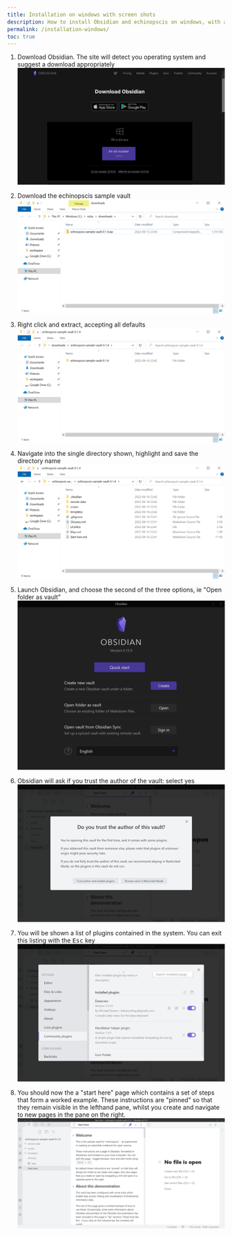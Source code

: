 ```yaml
---
title: Installation on windows with screen shots
description: How to install Obsidian and echinopscis on windows, with a screenshot at each step
permalink: /installation-windows/
toc: true
---
```


1. Download Obsidian. The site will detect you operating system and suggest a download appropriately
![Obsidian download page](/assets/images/install-01.png)

1. Download the echinopscis sample vault
![Obsidian download page](/assets/images/install-02.png)

1. Right click and extract, accepting all defaults
![Extracted ecinopscis sample vault](/assets/images/install-03.png)

1. Navigate into the single directory shown, highlight and save the directory name
![Extracted ecinopscis sample vault - contents](/assets/images/install-04.png)

1. Launch Obsidian, and choose the second of the three options, ie "Open folder as vault"
![Obsidian launch screen](/assets/images/install-06.png)

1. Obsidian will ask if you trust the author of the vault: select yes
![Obsidian trust question](/assets/images/install-07.png)

1. You will be shown a list of plugins contained in the system. You can exit this listing with the <kbd>Esc</kbd> key
![Obsidian plugin listing](/assets/images/install-08.png)

1. You should now the a "start here" page which contains a set of steps that form a worked example. These instructions are "pinned" so that  they remain visible in the lefthand pane, whilst you create and navigate to new pages in the pane on the right. 
![echinopscis start here page](/assets/images/install-09.png)

